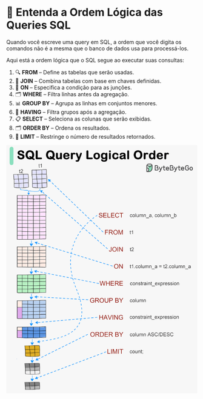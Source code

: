 # 📝 Entenda a Ordem Lógica das Queries SQL

Quando você escreve uma query em SQL, a ordem que você digita os comandos não é a mesma que o banco de dados usa para processá-los.

Aqui está a ordem lógica que o SQL segue ao executar suas consultas:

1. 🔍 **FROM** – Define as tabelas que serão usadas.  
2. 🔗 **JOIN** – Combina tabelas com base em chaves definidas.  
3. 🔑 **ON** – Especifica a condição para as junções.  
4. 🗂️ **WHERE** – Filtra linhas antes da agregação.  
5. 📊 **GROUP BY** – Agrupa as linhas em conjuntos menores.  
6. 📝 **HAVING** – Filtra grupos após a agregação.  
7. 📋 **SELECT** – Seleciona as colunas que serão exibidas.  
8. 🗂️ **ORDER BY** – Ordena os resultados.  
9. 🔢 **LIMIT** – Restringe o número de resultados retornados.

![alt text](ordemComandos.gif)
